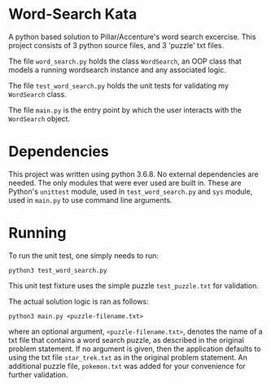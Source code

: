 # Word-Search Kata
A python based solution to Pillar/Accenture's word search excercise. This project consists of 3 python source files, and 3 'puzzle' txt files.

The file `word_search.py` holds the class `WordSearch`, an OOP class that models a running wordsearch instance and any associated logic.

The file `test_word_search.py` holds the unit tests for validating my `WordSearch` class. 

The file `main.py` is the entry point by which the user interacts with the `WordSearch` object.

# Dependencies
This project was written using python 3.6.8. No external dependencies are needed. The only modules that were ever used are built in. These are Python's `unittest` module, used in `test_word_search.py` and `sys` module, used in `main.py` to use command line arguments.

# Running
To run the unit test, one simply needs to run:
```
python3 test_word_search.py
```
This unit test fixture uses the simple puzzle `test_puzzle.txt` for validation.

The actual solution logic is ran as follows:
```
python3 main.py <puzzle-filename.txt>
```
where an optional argument, `<puzzle-filename.txt>`, denotes the name of a txt file that
contains a word search puzzle, as described in the original problem statement. If no
argument is given, then the application defaults to using the txt file `star_trek.txt` as
in the original problem statement. An additional puzzle file, `pokemon.txt` was added for
your convenience for further validation.
